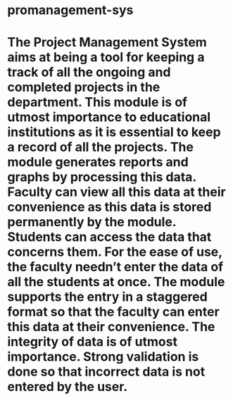 # promanagement-sys
# The Project Management System aims at being a tool for keeping a track of all the ongoing and completed projects in the department. This module is of utmost importance to educational institutions as it is essential to keep a record of all the projects. The module generates reports and graphs by processing this data. Faculty can view all this data at their convenience as this data is stored permanently by the module. Students can access the data that concerns them. For the ease of use, the faculty needn’t enter the data of all the students at once. The module supports the entry in a staggered format so that the faculty can enter this data at their convenience. The integrity of data is of utmost importance. Strong validation is done so that incorrect data is not entered by the user.

